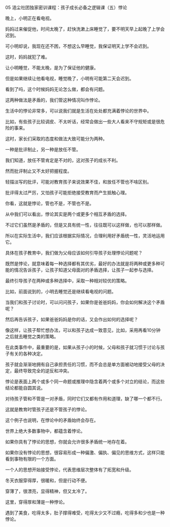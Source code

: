 05 浥尘社团独家密训课程：孩子成长必备之逻辑课（五）悖论





晚上，小明正在看电视。

妈妈过来催促他，时间太晚了，赶快洗漱上床睡觉了，要不明天早上起晚了上学会迟到。

可小明却说，我现在还不困，不想这么早睡觉，我保证明天上学不会迟到。

这时，妈妈就犯了难。

让小明睡觉，不能太晚，是为了保证他的健康。

但是如果继续让他看电视，睡觉晚了，小明有可能第二天会迟到。

看到了吗，这个时候妈妈无论怎么做，都会有问题。

这两种做法是矛盾的，我们管这种情况叫作悖论。



生活中的悖论非常多，可以说我们就是生活在处处都充满着悖论的世界中。

比如，有些孩子比较调皮、不太听话，经常会做出一些大人看来不守规矩或是很危险的事来。

这时，家长们采取的态度和做法大致可能分为两种。

一种是批评制止，另一种是放任不管。



我们知道，放任不管肯定是不对的，这对孩子的成长不利。

然而批评制止又不太好把握程度。

轻描淡写的批评，可能对教育孩子来说效果不佳，和放任不管也不啥区别。

批评得太过严厉，又怕孩子可能拒绝接受教育而产生抵触心理。

你看，这就是悖论，管也不是，不管也不是。



从中我们可以看出，悖论其实是两个或更多个相互矛盾的选择。

不过它们虽然是矛盾的，但是又具有统一性，往往既可以这样做，也可以那样做。

所以在实际生活中，我们应该根据实际情况，合理利用好矛盾统一性，灵活地运用它。



具体在孩子教育中，我们做为父母应该如何引导孩子处理悖论问题呢？

既然是悖论，就意味着每一种选择都有其优劣，最好的办法就是将两种或更多种可能的情况告诉孩子，让孩子知道父母面对的矛盾选择，让孩子一起参与选择。

最终引导孩子在两种或多种选择中，采取一种相对较优的策略。

比如，前面说到的，小明去睡觉还是继续看电视的问题。

当我们和孩子讨论时，可以问问孩子，如果你是爸爸妈妈，你会如何解决这个矛盾呢？

然后再告诉孩子，如果爸爸妈妈是你的话，又会作出如何的选择呢？

像这样，让孩子帮忙想办法，可以和孩子达成一致意见，比如，采用再看10分钟之后就去睡觉之类的策略。



在此类事件中，最重要的是，如果从孩子小的时候，父母和孩子就习惯于讨论与孩子有关的各种决定。

孩子就会渐渐地拥有自己承担责任的习惯，而不会总是单方面被动地接受父母的决定，最终导致完全的逆反和冲突。



悖论是表面上两个或多个同一命题或推理中隐含着两个或多个对立的结论，而这些结论都能自圆其说。

对待孩子管和不管是一对矛盾，同时它们又都有作用和道理，缺了哪一个都不行。

这就是教育时管孩子还是不管孩子的悖论。

这个例子也说明，在悖论中的矛盾始终会存在。



世界上绝大多数事物中，都蕴含着悖论。

如果你具有了悖论的思想，你就会允许很多矛盾统一地存在着。

如果你没有悖论的思想，很容易形成一种偏激、偏执、偏见的思维方式，这样只能看到事物有限的一个方面。

一个人的思想开始接受悖论，代表思维层次整体有了拓宽和升级。



冬天衣服穿得厚，很暖和，但是行动不便。

穿薄了，很漂亮，显得精神，但又太冷了。

这里，穿得厚和薄是一种悖论。

遇到了美食，吃得太多，肚子撑得难受，吃得太少又不过瘾，吃得多和少也是一种悖论。





